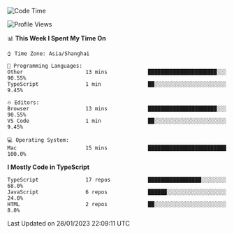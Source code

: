 <!--START_SECTION:waka-->
![Code Time](http://img.shields.io/badge/Code%20Time-3%2C693%20hrs%2058%20mins-blue)

![Profile Views](http://img.shields.io/badge/Profile%20Views-0-blue)

📊 **This Week I Spent My Time On** 

```text
⌚︎ Time Zone: Asia/Shanghai

💬 Programming Languages: 
Other                    13 mins             ██████████████████████░░░   90.55% 
TypeScript               1 min               ██░░░░░░░░░░░░░░░░░░░░░░░   9.45%

🔥 Editors: 
Browser                  13 mins             ██████████████████████░░░   90.55% 
VS Code                  1 min               ██░░░░░░░░░░░░░░░░░░░░░░░   9.45%

💻 Operating System: 
Mac                      15 mins             █████████████████████████   100.0%

```

**I Mostly Code in TypeScript** 

```text
TypeScript               17 repos            █████████████████░░░░░░░░   68.0% 
JavaScript               6 repos             ██████░░░░░░░░░░░░░░░░░░░   24.0% 
HTML                     2 repos             ██░░░░░░░░░░░░░░░░░░░░░░░   8.0%

```



 Last Updated on 28/01/2023 22:09:11 UTC
<!--END_SECTION:waka-->
